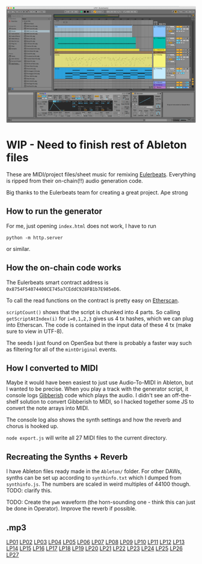 ![Ableton Screenshot](screenshot.png)

# WIP - Need to finish rest of Ableton files

These are MIDI/project files/sheet music for remixing [Eulerbeats](https://eulerbeats.com/).
Everything is ripped from their on-chain(!!) audio generation code.

Big thanks to the Eulerbeats team for creating a great project. Ape strong

## How to run the generator
For me, just opening `index.html` does not work, I have to run

```
python -m http.server
```

or similar.

## How the on-chain code works

The Eulerbeats smart contract address is
`0x8754F54074400CE745a7CEddC928FB1b7E985eD6`.

To call the read functions on the contract is pretty easy on
[Etherscan](https://etherscan.io/address/0x8754F54074400CE745a7CEddC928FB1b7E985eD6#readContract).

`scriptCount()` shows that the script is chunked into 4 parts. So calling
`getScriptAtIndex(i)` for `i=0,1,2,3` gives us 4 tx hashes, which we can plug
into Etherscan. The code is contained in the input data of these 4 tx
(make sure to view in UTF-8).

The seeds I just found on OpenSea but there is probably a faster way such as filtering
for all of the `mintOriginal` events.

## How I converted to MIDI
Maybe it would have been easiest to just use Audio-To-MIDI in Ableton,
but I wanted to be precise. When you play a track with the generator script,
it console logs [Gibberish](https://github.com/gibber-cc/gibberish)
code which plays the audio. I didn't see an off-the-shelf solution to
convert Gibberish to MIDI, so I hacked together some JS to convert the note arrays
into MIDI.

The console log also shows the synth settings and how the reverb and chorus is hooked up.

`node export.js` will write all 27 MIDI files to the current directory.

## Recreating the Synths + Reverb

I have Ableton files ready made in the `Ableton/` folder. For other DAWs, synths can be set up
according to `synthinfo.txt` which I dumped from `synthinfo.js`. The numbers are scaled in weird multiples of 44100 though.
TODO: clarify this.

TODO: Create the `pwm` waveform (the horn-sounding one - think this can just be done in Operator). Improve the reverb if possible.

## .mp3
[LP01](https://media.eulerbeats.com/0506060502.mp3)
[LP02](https://media.eulerbeats.com/0434050703.mp3)
[LP03](https://media.eulerbeats.com/0302020302.mp3)
[LP04](https://media.eulerbeats.com/0511000303.mp3)
[LP05](https://media.eulerbeats.com/052a0a0603.mp3)
[LP06](https://media.eulerbeats.com/0214080703.mp3)
[LP07](https://media.eulerbeats.com/0535010503.mp3)
[LP08](https://media.eulerbeats.com/0424050803.mp3)
[LP09](https://media.eulerbeats.com/0021090900.mp3)
[LP10](https://media.eulerbeats.com/0411000900.mp3)
[LP11](https://media.eulerbeats.com/03380a0903.mp3)
[LP12](https://media.eulerbeats.com/0303060200.mp3)
[LP13](https://media.eulerbeats.com/0214070301.mp3)
[LP14](https://media.eulerbeats.com/0126080103.mp3)
[LP15](https://media.eulerbeats.com/0205010700.mp3)
[LP16](https://media.eulerbeats.com/0321080302.mp3)
[LP17](https://media.eulerbeats.com/031d030403.mp3)
[LP18](https://media.eulerbeats.com/0422050b03.mp3)
[LP19](https://media.eulerbeats.com/0507010200.mp3)
[LP20](https://media.eulerbeats.com/0125050203.mp3)
[LP21](https://media.eulerbeats.com/0106010503.mp3)
[LP22](https://media.eulerbeats.com/0328040403.mp3)
[LP23](https://media.eulerbeats.com/001c0a0903.mp3)
[LP24](https://media.eulerbeats.com/0425020b03.mp3)
[LP25](https://media.eulerbeats.com/0224000903.mp3)
[LP26](https://media.eulerbeats.com/0230080802.mp3)
[LP27](https://media.eulerbeats.com/0532070401.mp3)
